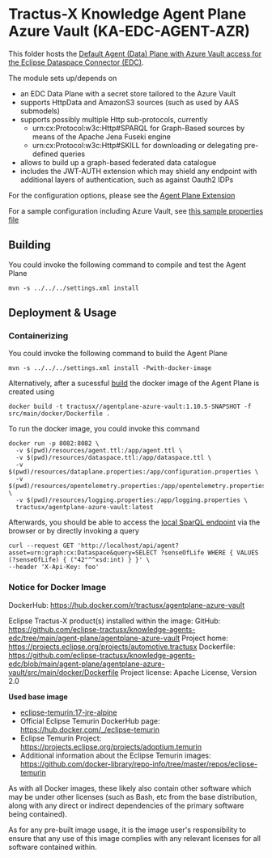 <!--
 * Copyright (c) 2022,2023 Contributors to the Eclipse Foundation
 *
 * See the NOTICE file(s) distributed with this work for additional
 * information regarding copyright ownership.
 *
 * This program and the accompanying materials are made available under the
 * terms of the Apache License, Version 2.0 which is available at
 * https://www.apache.org/licenses/LICENSE-2.0.
 *
 * Unless required by applicable law or agreed to in writing, software
 * distributed under the License is distributed on an "AS IS" BASIS, WITHOUT
 * WARRANTIES OR CONDITIONS OF ANY KIND, either express or implied. See the
 * License for the specific language governing permissions and limitations
 * under the License.
 *
 * SPDX-License-Identifier: Apache-2.0
-->
# Tractus-X Knowledge Agent Plane Azure Vault (KA-EDC-AGENT-AZR)

This folder hosts the [Default Agent (Data) Plane with Azure Vault access for the Eclipse Dataspace Connector (EDC)](https://projects.eclipse.org/projects/technology.dataspaceconnector).

The module sets up/depends on
* an EDC Data Plane with a secret store tailored to the Azure Vault
* supports HttpData and AmazonS3 sources (such as used by AAS submodels)
* supports possibly multiple Http sub-protocols, currently
  * urn:cx:Protocol:w3c:Http#SPARQL for Graph-Based sources by means of the Apache Jena Fuseki engine
  * urn:cx:Protocol:w3c:Http#SKILL for downloading or delegating pre-defined queries
* allows to build up a graph-based federated data catalogue
* includes the JWT-AUTH extension which may shield any endpoint with additional layers of authentication, such as against Oauth2 IDPs

For the configuration options, please see the [Agent Plane Extension](../agent-plane-protocol/README.md#step-2-configuration)

For a sample configuration including Azure Vault, see [this sample properties file](resources/dataplane.properties)

## Building

You could invoke the following command to compile and test the Agent Plane

```console
mvn -s ../../../settings.xml install
```

## Deployment & Usage

### Containerizing 

You could invoke the following command to build the Agent Plane

```console
mvn -s ../../../settings.xml install -Pwith-docker-image
```

Alternatively, after a sucessful [build](#building) the docker image of the Agent Plane is created using

```console
docker build -t tractusx//agentplane-azure-vault:1.10.5-SNAPSHOT -f src/main/docker/Dockerfile .
```

To run the docker image, you could invoke this command

```console
docker run -p 8082:8082 \
  -v $(pwd)/resources/agent.ttl:/app/agent.ttl \
  -v $(pwd)/resources/dataspace.ttl:/app/dataspace.ttl \
  -v $(pwd)/resources/dataplane.properties:/app/configuration.properties \
  -v $(pwd)/resources/opentelemetry.properties:/app/opentelemetry.properties \
  -v $(pwd)/resources/logging.properties:/app/logging.properties \
  tractusx/agentplane-azure-vault:latest
````

Afterwards, you should be able to access the [local SparQL endpoint](http://localhost:8082/api/agent) via
the browser or by directly invoking a query

```console
curl --request GET 'http://localhost/api/agent?asset=urn:graph:cx:Dataspace&query=SELECT ?senseOfLife WHERE { VALUES (?senseOfLife) { ("42"^^xsd:int) } }' \
--header 'X-Api-Key: foo'
```

### Notice for Docker Image

DockerHub: https://hub.docker.com/r/tractusx/agentplane-azure-vault

Eclipse Tractus-X product(s) installed within the image:
GitHub: https://github.com/eclipse-tractusx/knowledge-agents-edc/tree/main/agent-plane/agentplane-azure-vault
Project home: https://projects.eclipse.org/projects/automotive.tractusx
Dockerfile: https://github.com/eclipse-tractusx/knowledge-agents-edc/blob/main/agent-plane/agentplane-azure-vault/src/main/docker/Dockerfile
Project license: Apache License, Version 2.0


**Used base image**

- [eclipse-temurin:17-jre-alpine](https://github.com/adoptium/containers)
- Official Eclipse Temurin DockerHub page: https://hub.docker.com/_/eclipse-temurin
- Eclipse Temurin Project: https://projects.eclipse.org/projects/adoptium.temurin
- Additional information about the Eclipse Temurin images: https://github.com/docker-library/repo-info/tree/master/repos/eclipse-temurin

As with all Docker images, these likely also contain other software which may be under other licenses (such as Bash, etc from the base distribution, along with any direct or indirect dependencies of the primary software being contained).

As for any pre-built image usage, it is the image user's responsibility to ensure that any use of this image complies with any relevant licenses for all software contained within.